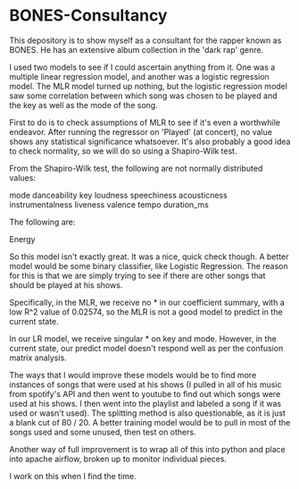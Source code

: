 # BONES-Consultancy
This depository is to show myself as a consultant for the rapper known as BONES. He has an extensive album collection in the 'dark rap' genre.

I used two models to see if I could ascertain anything from it. One was a multiple linear regression model, and another was a logistic regression model. The MLR model turned up nothing, but the logistic regression model saw some correlation between which song was chosen to be played and the key as well as the mode of the song. 

First to do is to check assumptions of MLR to see if it's even a worthwhile endeavor. After running the regressor on 'Played' (at concert), no value shows any statistical significance whatsoever. It's also probably a good idea to check normality, so we will do so using a Shapiro-Wilk test.

From the Shapiro-Wilk test, the following are not normally distributed values:

mode
danceability
key
loudness
speechiness
acousticness
instrumentalness
liveness
valence
tempo
duration_ms


The following are:

Energy

So this model isn't exactly great. It was a nice, quick check though. A better model would be some binary classifier, like Logistic Regression. The reason for this is that we are simply trying to see if there are other songs that should be played at his shows.

Specifically, in the MLR, we receive no * in our coefficient summary, with a low R^2 value of 0.02574, so the MLR is not a good model to predict in the current state.

In our LR model, we receive singular * on key and mode. However, in the current state, our predict model doesn't respond well as per the confusion matrix analysis.

The ways that I would improve these models would be to find more instances of songs that were used at his shows (I pulled in all of his music from spotify's API and then went to youtube to find out which songs were used at his shows. I then went into the playlist and labeled a song if it was used or wasn't used). The splitting method is also questionable, as it is just a blank cut of 80 / 20. A better training model would be to pull in most of the songs used and some unused, then test on others. 

Another way of full improvement is to wrap all of this into python and place into apache airflow, broken up to monitor individual pieces.

I work on this when I find the time. 




